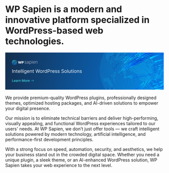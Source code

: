 # WP Sapien is a modern and innovative platform specialized in WordPress-based web technologies.

<a href="https://wpsapien.com/about/" rel="nofollow"><img width="1920" alt="" src="https://raw.githubusercontent.com/wpsapien/.github/refs/heads/main/profile/4bc53f19085319f28013a712e06f4855.png" style="max-width: 100%;"></a>

We provide premium-quality WordPress plugins, professionally designed themes, optimized hosting packages, and AI-driven solutions to empower your digital presence.

Our mission is to eliminate technical barriers and deliver high-performing, visually appealing, and functional WordPress experiences tailored to our users' needs. At WP Sapien, we don’t just offer tools — we craft intelligent solutions powered by modern technology, artificial intelligence, and performance-first development principles.

With a strong focus on speed, automation, security, and aesthetics, we help your business stand out in the crowded digital space. Whether you need a unique plugin, a sleek theme, or an AI-enhanced WordPress solution, WP Sapien takes your web experience to the next level.

